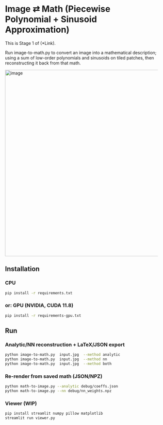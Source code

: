 # Image ⇄ Math (Piecewise Polynomial + Sinusoid Approximation)

This is Stage 1 of (*Link).

Run image-to-math.py to convert an image into a mathematical description; using a sum of low-order polynomials and sinusoids on tiled patches, then reconstructing it back from that math.

<img width="1622" height="612" alt="image" src="https://github.com/user-attachments/assets/d84eb1b9-7967-4fa4-90fd-1a33540c5ebb" />

## Installation

### CPU
```bash
pip install -r requirements.txt
```

### or: GPU (NVIDIA, CUDA 11.8)
```bash
pip install -r requirements-gpu.txt
```

## Run

### Analytic/NN reconstruction + LaTeX/JSON export
```bash
python image-to-math.py  input.jpg  --method analytic
python image-to-math.py  input.jpg  --method nn
python image-to-math.py  input.jpg  --method both
```

### Re-render from saved math (JSON/NPZ)
```bash
python math-to-image.py --analytic debug/coeffs.json
python math-to-image.py --nn debug/nn_weights.npz
```

### Viewer (WIP)
```bash
pip install streamlit numpy pillow matplotlib
streamlit run viewer.py
```
